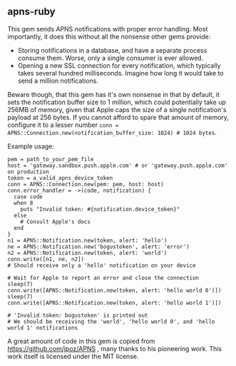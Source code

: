 apns-ruby
-----
This gem sends APNS notifications with proper error handling. Most importantly, it does this without all the nonsense other gems provide:
* Storing notifications in a database, and have a separate process consume them. Worse, only a single consumer is ever allowed.
* Opening a new SSL connection for every notification, which typically takes several hundred milliseconds. Imagine how long it would take to send a million notifications.

Beware though, that this gem has it's own nonsense in that by default, it sets the notification buffer size to 1 million, which could potentially take up 256MB of memory, given that Apple caps the size of a single notification's payload at 256 bytes. If you cannot afford to spare that amount of memory, configure it to a lesser number `conn = APNS::Connection.new(notification_buffer_size: 1024) # 1024 bytes`.

Example usage:
```
pem = path_to_your_pem_file
host = 'gateway.sandbox.push.apple.com' # or 'gateway.push.apple.com' on production
token = a_valid_apns_device_token
conn = APNS::Connection.new(pem: pem, host: host)
conn.error_handler = ->(code, notification) {
  case code
  when 8
    puts "Invalid token: #{notification.device_token}"
  else
    # Consult Apple's docs
  end
}
n1 = APNS::Notification.new(token, alert: 'hello')
ne = APNS::Notification.new('bogustoken', alert: 'error')
n2 = APNS::Notification.new(token, alert: 'world')
conn.write([n1, ne, n2])
# Should receive only a 'hello' notification on your device

# Wait for Apple to report an error and close the connection
sleep(7)
conn.write([APNS::Notification.new(token, alert: 'hello world 0')])
sleep(7)
conn.write([APNS::Notification.new(token, alert: 'hello world 1')])

# 'Invalid token: bogustoken' is printed out
# We should be receiving the 'world', 'hello world 0', and 'hello world 1' notifications
```

A great amount of code in this gem is copied from https://github.com/jpoz/APNS , many thanks to his pioneering work. This work itself is licensed under the MIT license.

